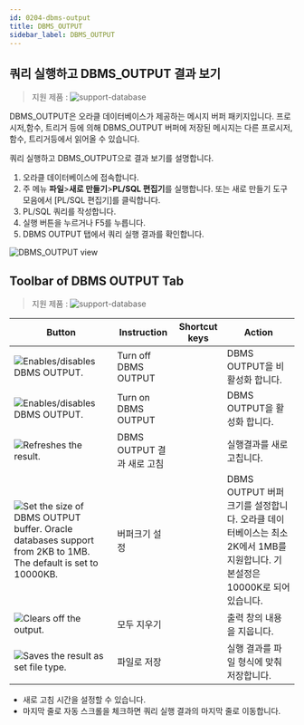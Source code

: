 ```yaml
---
id: 0204-dbms-output
title: DBMS_OUTPUT
sidebar_label: DBMS_OUTPUT
---
```


## 쿼리 실행하고 DBMS_OUTPUT 결과 보기
> 지원 제품 :
> ![support-database](<http://www.sqlgate.com/docs-badge/oracle,tibero>)

DBMS_OUTPUT은 오라클 데이터베이스가 제공하는 메시지 버퍼 패키지입니다. 
프로시저,함수, 트리거 등에 의해 DBMS_OUTPUT 버퍼에 저장된 메시지는 다른 프로시저,함수, 트리거등에서 읽어올 수 있습니다.

쿼리 실행하고 DBMS_OUTPUT으로 결과 보기를 설명합니다.

1. 오라클 데이터베이스에 접속합니다.
2. 주 메뉴 **파일**>**새로 만들기**>**PL/SQL 편집기**를 실행합니다. 또는 새로 만들기 도구 모음에서 [PL/SQL 편집기]를 클릭합니다.
3. PL/SQL 쿼리를 작성합니다.
4. 실행 버튼을 누르거나 F5를 누릅니다.
5. DBMS OUTPUT 탭에서 쿼리 실행 결과를 확인합니다.

![DBMS_OUTPUT view](https://s3.ap-northeast-2.amazonaws.com/sqlgate-resource/captures/DBMS_OUTPUT/dbmsoutput-plsql-editor.png)




## Toolbar of DBMS OUTPUT Tab
> 지원 제품 :
> ![support-database](<http://www.sqlgate.com/docs-badge/oracle,tibero>)

| Button                                                                                                                                                                                                                           | Instruction          | Shortcut keys | Action                                                                         |
| -------------------------------------------------------------------------------------------------------------------------------------------------------------------------------------------------------------------------------- | -------------------- | ------------- | ------------------------------------------------------------------------------ |
| ![Enables/disables DBMS OUTPUT.](https://s3.ap-northeast-2.amazonaws.com/sqlgate-resource/captures/DBMS_OUTPUT/icon-sql-editor-turnOffDBMSOutput.png)                                                                            | Turn off DBMS OUTPUT |               | DBMS OUTPUT을 비활성화 합니다.                                                         |
| ![Enables/disables DBMS OUTPUT.](https://s3.ap-northeast-2.amazonaws.com/sqlgate-resource/captures/DBMS_OUTPUT/icon-sql-editor-turnOffDBMSOutput.png)                                                                            | Turn on DBMS OUTPUT  |               | DBMS OUTPUT을 활성화 합니다.                                                          |
| ![Refreshes the result.](https://s3.ap-northeast-2.amazonaws.com/sqlgate-resource/captures/DBMS_OUTPUT/icon-sql-editor-refreshDBMSOutput.png)                                                                                    | DBMS OUTPUT 결과 새로 고침 |               | 실행결과를 새로 고칩니다.                                                                 |
| ![Set the size of DBMS OUTPUT buffer. Oracle databases support from 2KB to 1MB. The default is set to 10000KB.](https://s3.ap-northeast-2.amazonaws.com/sqlgate-resource/captures/DBMS_OUTPUT/icon-sql-editor-setBufferSize.png) | 버퍼크기 설정              |               | DBMS OUTPUT 버퍼크기를 설정합니다. 오라클 데이터베이스는 최소 2K에서 1MB를 지원합니다. 기본설정은 10000K로 되어있습니다. |
| ![Clears off the output.](https://s3.ap-northeast-2.amazonaws.com/sqlgate-resource/captures/DBMS_OUTPUT/icon-sql-editor-clearOutput.png)                                                                                         | 모두 지우기               |               | 출력 창의 내용을 지웁니다.                                                                |
| ![Saves the result as set file type.](https://s3.ap-northeast-2.amazonaws.com/sqlgate-resource/captures/DBMS_OUTPUT/icon-sql-editor-saveAsFile.png)                                                                              | 파일로 저장               |               | 실행 결과를 파일 형식에 맞춰 저장합니다.                                                        |

- 새로 고침 시간을 설정할 수 있습니다.
- 마지막 줄로 자동 스크롤을 체크하면 쿼리 실행 결과의 마지막 줄로 이동합니다.